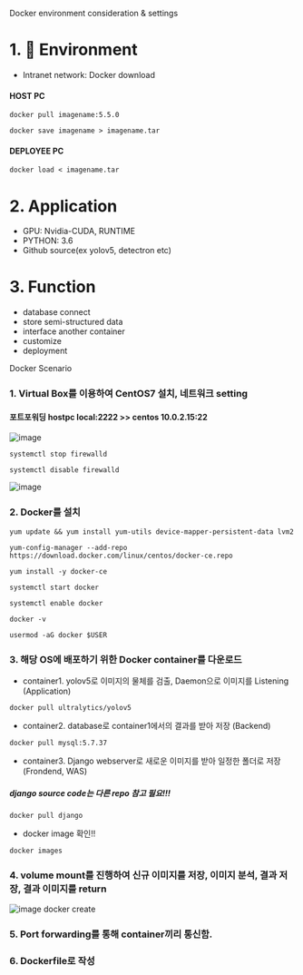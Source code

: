 Docker environment consideration & settings

# 1. 🚀 Environment
  - Intranet network: Docker download		
  #### HOST PC
  <pre><code>docker pull imagename:5.5.0</code></pre>
  <pre><code>docker save imagename > imagename.tar</code></pre>
  
  #### DEPLOYEE PC
  <pre><code>docker load < imagename.tar</code></pre>
  
# 2. Application
  - GPU: Nvidia-CUDA, RUNTIME
  - PYTHON: 3.6
  - Github source(ex yolov5, detectron etc)

# 3. Function
  - database connect
  - store semi-structured data
  - interface another container
  - customize
  - deployment

Docker Scenario
### 1. Virtual Box를 이용하여 CentOS7 설치, 네트워크 setting

  #### 포트포워딩 hostpc local:2222 >> centos 10.0.2.15:22
  
![image](https://user-images.githubusercontent.com/66240947/155874795-1537b86f-c3a5-4e26-8d96-275b15be26df.png)
 <pre><code>systemctl stop firewalld</code></pre>
 <pre><code>systemctl disable firewalld</code></pre>
  
![image](https://user-images.githubusercontent.com/66240947/155875640-decd4030-89ea-4a47-b3fc-b42633cd4af1.png)

### 2. Docker를 설치
  <pre><code>yum update && yum install yum-utils device-mapper-persistent-data lvm2</code></pre>
  <pre><code>yum-config-manager --add-repo https://download.docker.com/linux/centos/docker-ce.repo</code></pre>
  <pre><code>yum install -y docker-ce</code></pre>
  <pre><code>systemctl start docker</code></pre>
  <pre><code>systemctl enable docker</code></pre>
  <pre><code>docker -v</code></pre>
  <pre><code>usermod -aG docker $USER</code></pre>
  
### 3. 해당 OS에 배포하기 위한 Docker container를 다운로드
  - container1. yolov5로 이미지의 물체를 검출, Daemon으로 이미지를 Listening (Application)
  <pre><code>docker pull ultralytics/yolov5</code></pre>
  
  - container2. database로 container1에서의 결과를 받아 저장 (Backend)
  <pre><code>docker pull mysql:5.7.37</code></pre>
  
  - container3. Django webserver로 새로운 이미지를 받아 일정한 폴더로 저장 (Frondend, WAS)
  ##### django source code는 다른 repo 참고 필요!!!
  <pre><code>docker pull django</code></pre>
  
  - docker image 확인!!
  <pre><code>docker images</code></pre>
  
### 4. volume mount를 진행하여 신규 이미지를 저장, 이미지 분석, 결과 저장, 결과 이미지를 return
![image](https://user-images.githubusercontent.com/66240947/155876646-af205618-a7fd-4734-a16e-cc5b094a5518.png)
docker create 

### 5. Port forwarding를 통해 container끼리 통신함. 
### 6. Dockerfile로 작성
